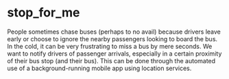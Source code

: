 # stop_for_me
People sometimes chase buses (perhaps to no avail) because drivers leave early or choose to ignore the nearby passengers looking to board the bus. In the cold, it can be very frustrating to miss a bus by mere seconds.   We want to notify drivers of passenger arrivals, especially in a certain  proximity of their bus stop (and their bus). This can be done through the  automated use of a background-running mobile app using location services.
